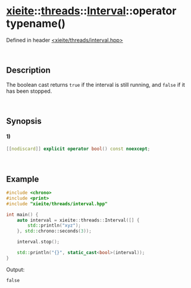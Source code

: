 # [xieite](../../../../../../xieite.md)\:\:[threads](../../../../../../threads.md)\:\:[Interval](../../../../interval.md)\:\:operator typename\(\)
Defined in header [<xieite/threads/interval.hpp>](../../../../../../../include/xieite/threads/interval.hpp)

&nbsp;

## Description
The boolean cast returns `true` if the interval is still running, and `false` if it has been stopped.

&nbsp;

## Synopsis
#### 1)
```cpp
[[nodiscard]] explicit operator bool() const noexcept;
```

&nbsp;

## Example
```cpp
#include <chrono>
#include <print>
#include "xieite/threads/interval.hpp"

int main() {
    auto interval = xieite::threads::Interval([] {
        std::println("xyz");
    }, std::chrono::seconds(3));

    interval.stop();

    std::println("{}", static_cast<bool>(interval));
}
```
Output:
```
false
```
